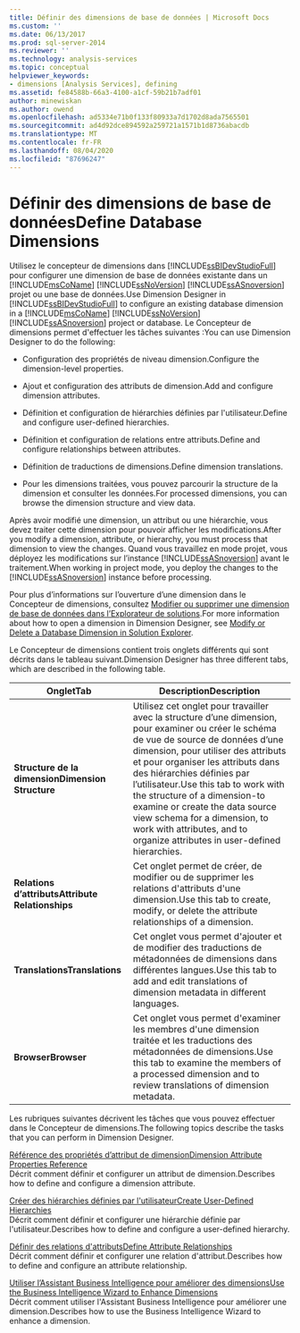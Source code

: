 ```yaml
---
title: Définir des dimensions de base de données | Microsoft Docs
ms.custom: ''
ms.date: 06/13/2017
ms.prod: sql-server-2014
ms.reviewer: ''
ms.technology: analysis-services
ms.topic: conceptual
helpviewer_keywords:
- dimensions [Analysis Services], defining
ms.assetid: fe84588b-66a3-4100-a1cf-59b21b7adf01
author: minewiskan
ms.author: owend
ms.openlocfilehash: ad5334e71b0f133f80933a7d1702d8ada7565501
ms.sourcegitcommit: ad4d92dce894592a259721a1571b1d8736abacdb
ms.translationtype: MT
ms.contentlocale: fr-FR
ms.lasthandoff: 08/04/2020
ms.locfileid: "87696247"
---
```

# <a name="define-database-dimensions"></a><span data-ttu-id="3b309-102">Définir des dimensions de base de données</span><span class="sxs-lookup"><span data-stu-id="3b309-102">Define Database Dimensions</span></span>
  <span data-ttu-id="3b309-103">Utilisez le concepteur de dimensions dans [!INCLUDE[ssBIDevStudioFull](../../includes/ssbidevstudiofull-md.md)] pour configurer une dimension de base de données existante dans un [!INCLUDE[msCoName](../../includes/msconame-md.md)] [!INCLUDE[ssNoVersion](../../includes/ssnoversion-md.md)] [!INCLUDE[ssASnoversion](../../includes/ssasnoversion-md.md)] projet ou une base de données.</span><span class="sxs-lookup"><span data-stu-id="3b309-103">Use Dimension Designer in [!INCLUDE[ssBIDevStudioFull](../../includes/ssbidevstudiofull-md.md)] to configure an existing database dimension in a [!INCLUDE[msCoName](../../includes/msconame-md.md)] [!INCLUDE[ssNoVersion](../../includes/ssnoversion-md.md)] [!INCLUDE[ssASnoversion](../../includes/ssasnoversion-md.md)] project or database.</span></span> <span data-ttu-id="3b309-104">Le Concepteur de dimensions permet d'effectuer les tâches suivantes :</span><span class="sxs-lookup"><span data-stu-id="3b309-104">You can use Dimension Designer to do the following:</span></span>  
  
-   <span data-ttu-id="3b309-105">Configuration des propriétés de niveau dimension.</span><span class="sxs-lookup"><span data-stu-id="3b309-105">Configure the dimension-level properties.</span></span>  
  
-   <span data-ttu-id="3b309-106">Ajout et configuration des attributs de dimension.</span><span class="sxs-lookup"><span data-stu-id="3b309-106">Add and configure dimension attributes.</span></span>  
  
-   <span data-ttu-id="3b309-107">Définition et configuration de hiérarchies définies par l'utilisateur.</span><span class="sxs-lookup"><span data-stu-id="3b309-107">Define and configure user-defined hierarchies.</span></span>  
  
-   <span data-ttu-id="3b309-108">Définition et configuration de relations entre attributs.</span><span class="sxs-lookup"><span data-stu-id="3b309-108">Define and configure relationships between attributes.</span></span>  
  
-   <span data-ttu-id="3b309-109">Définition de traductions de dimensions.</span><span class="sxs-lookup"><span data-stu-id="3b309-109">Define dimension translations.</span></span>  
  
-   <span data-ttu-id="3b309-110">Pour les dimensions traitées, vous pouvez parcourir la structure de la dimension et consulter les données.</span><span class="sxs-lookup"><span data-stu-id="3b309-110">For processed dimensions, you can browse the dimension structure and view data.</span></span>  
  
 <span data-ttu-id="3b309-111">Après avoir modifié une dimension, un attribut ou une hiérarchie, vous devez traiter cette dimension pour pouvoir afficher les modifications.</span><span class="sxs-lookup"><span data-stu-id="3b309-111">After you modify a dimension, attribute, or hierarchy, you must process that dimension to view the changes.</span></span> <span data-ttu-id="3b309-112">Quand vous travaillez en mode projet, vous déployez les modifications sur l’instance [!INCLUDE[ssASnoversion](../../includes/ssasnoversion-md.md)] avant le traitement.</span><span class="sxs-lookup"><span data-stu-id="3b309-112">When working in project mode, you deploy the changes to the [!INCLUDE[ssASnoversion](../../includes/ssasnoversion-md.md)] instance before processing.</span></span>  
  
 <span data-ttu-id="3b309-113">Pour plus d’informations sur l’ouverture d’une dimension dans le Concepteur de dimensions, consultez [Modifier ou supprimer une dimension de base de données dans l’Explorateur de solutions](database-dimensions-modify-or-delete-a-database-dimension-in-solution-explorer.md).</span><span class="sxs-lookup"><span data-stu-id="3b309-113">For more information about how to open a dimension in Dimension Designer, see [Modify or Delete a Database Dimension in Solution Explorer](database-dimensions-modify-or-delete-a-database-dimension-in-solution-explorer.md).</span></span>  
  
 <span data-ttu-id="3b309-114">Le Concepteur de dimensions contient trois onglets différents qui sont décrits dans le tableau suivant.</span><span class="sxs-lookup"><span data-stu-id="3b309-114">Dimension Designer has three different tabs, which are described in the following table.</span></span>  
  
|<span data-ttu-id="3b309-115">Onglet</span><span class="sxs-lookup"><span data-stu-id="3b309-115">Tab</span></span>|<span data-ttu-id="3b309-116">Description</span><span class="sxs-lookup"><span data-stu-id="3b309-116">Description</span></span>|  
|---------|-----------------|  
|<span data-ttu-id="3b309-117">**Structure de la dimension**</span><span class="sxs-lookup"><span data-stu-id="3b309-117">**Dimension Structure**</span></span>|<span data-ttu-id="3b309-118">Utilisez cet onglet pour travailler avec la structure d’une dimension, pour examiner ou créer le schéma de vue de source de données d’une dimension, pour utiliser des attributs et pour organiser les attributs dans des hiérarchies définies par l’utilisateur.</span><span class="sxs-lookup"><span data-stu-id="3b309-118">Use this tab to work with the structure of a dimension-to examine or create the data source view schema for a dimension, to work with attributes, and to organize attributes in user-defined hierarchies.</span></span>|  
|<span data-ttu-id="3b309-119">**Relations d’attributs**</span><span class="sxs-lookup"><span data-stu-id="3b309-119">**Attribute Relationships**</span></span>|<span data-ttu-id="3b309-120">Cet onglet permet de créer, de modifier ou de supprimer les relations d'attributs d'une dimension.</span><span class="sxs-lookup"><span data-stu-id="3b309-120">Use this tab to create, modify, or delete the attribute relationships of a dimension.</span></span>|  
|<span data-ttu-id="3b309-121">**Translations**</span><span class="sxs-lookup"><span data-stu-id="3b309-121">**Translations**</span></span>|<span data-ttu-id="3b309-122">Cet onglet vous permet d'ajouter et de modifier des traductions de métadonnées de dimensions dans différentes langues.</span><span class="sxs-lookup"><span data-stu-id="3b309-122">Use this tab to add and edit translations of dimension metadata in different languages.</span></span>|  
|<span data-ttu-id="3b309-123">**Browser**</span><span class="sxs-lookup"><span data-stu-id="3b309-123">**Browser**</span></span>|<span data-ttu-id="3b309-124">Cet onglet vous permet d'examiner les membres d'une dimension traitée et les traductions des métadonnées de dimensions.</span><span class="sxs-lookup"><span data-stu-id="3b309-124">Use this tab to examine the members of a processed dimension and to review translations of dimension metadata.</span></span>|  
  
 <span data-ttu-id="3b309-125">Les rubriques suivantes décrivent les tâches que vous pouvez effectuer dans le Concepteur de dimensions.</span><span class="sxs-lookup"><span data-stu-id="3b309-125">The following topics describe the tasks that you can perform in Dimension Designer.</span></span>  
  
 [<span data-ttu-id="3b309-126">Référence des propriétés d’attribut de dimension</span><span class="sxs-lookup"><span data-stu-id="3b309-126">Dimension Attribute Properties Reference</span></span>](dimension-attribute-properties-reference.md)  
 <span data-ttu-id="3b309-127">Décrit comment définir et configurer un attribut de dimension.</span><span class="sxs-lookup"><span data-stu-id="3b309-127">Describes how to define and configure a dimension attribute.</span></span>  
  
 [<span data-ttu-id="3b309-128">Créer des hiérarchies définies par l'utilisateur</span><span class="sxs-lookup"><span data-stu-id="3b309-128">Create User-Defined Hierarchies</span></span>](user-defined-hierarchies-create.md)  
 <span data-ttu-id="3b309-129">Décrit comment définir et configurer une hiérarchie définie par l'utilisateur.</span><span class="sxs-lookup"><span data-stu-id="3b309-129">Describes how to define and configure a user-defined hierarchy.</span></span>  
  
 [<span data-ttu-id="3b309-130">Définir des relations d'attributs</span><span class="sxs-lookup"><span data-stu-id="3b309-130">Define Attribute Relationships</span></span>](attribute-relationships-define.md)  
 <span data-ttu-id="3b309-131">Décrit comment définir et configurer une relation d'attribut.</span><span class="sxs-lookup"><span data-stu-id="3b309-131">Describes how to define and configure an attribute relationship.</span></span>  
  
 [<span data-ttu-id="3b309-132">Utiliser l’Assistant Business Intelligence pour améliorer des dimensions</span><span class="sxs-lookup"><span data-stu-id="3b309-132">Use the Business Intelligence Wizard to Enhance Dimensions</span></span>](../use-the-business-intelligence-wizard-to-enhance-dimensions.md)  
 <span data-ttu-id="3b309-133">Décrit comment utiliser l'Assistant Business Intelligence pour améliorer une dimension.</span><span class="sxs-lookup"><span data-stu-id="3b309-133">Describes how to use the Business Intelligence Wizard to enhance a dimension.</span></span>  
  
  
